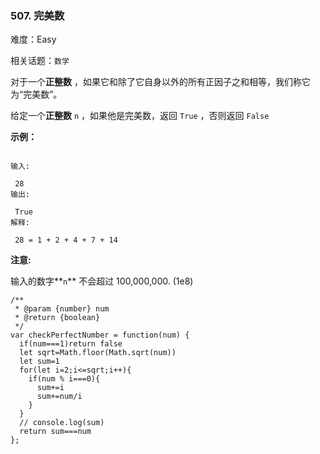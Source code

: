 ### 507. 完美数

难度：Easy

相关话题：`数学`

对于一个**正整数** ，如果它和除了它自身以外的所有正因子之和相等，我们称它为&ldquo;完美数&rdquo;。



给定一个**正整数**  `n` ，如果他是完美数，返回 `True` ，否则返回 `False` 







**示例：** 





```

输入:

 28
输出:

 True
解释:

 28 = 1 + 2 + 4 + 7 + 14

```






**注意:** 



输入的数字**`n`**  不会超过 100,000,000. (1e8)




```
/**
 * @param {number} num
 * @return {boolean}
 */
var checkPerfectNumber = function(num) {
  if(num===1)return false
  let sqrt=Math.floor(Math.sqrt(num))
  let sum=1
  for(let i=2;i<=sqrt;i++){
    if(num % i===0){
      sum+=i
      sum+=num/i
    }
  }
  // console.log(sum)
  return sum===num
};



```

